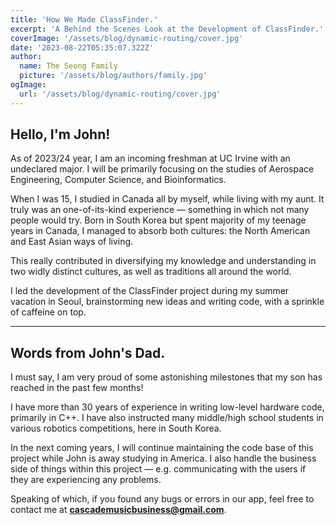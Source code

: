 ```yaml
---
title: 'How We Made ClassFinder.'
excerpt: 'A Behind the Scenes Look at the Development of ClassFinder.'
coverImage: '/assets/blog/dynamic-routing/cover.jpg'
date: '2023-08-22T05:35:07.322Z'
author:
  name: The Seong Family
  picture: '/assets/blog/authors/family.jpg'
ogImage:
  url: '/assets/blog/dynamic-routing/cover.jpg'
---
```


## Hello, I'm John!

As of 2023/24 year, I am an incoming freshman at UC Irvine with an undeclared major. I will be primarily focusing on the studies of Aerospace Engineering, Computer Science, and Bioinformatics.

When I was 15, I studied in Canada all by myself, while living with my aunt. It truly was an one-of-its-kind experience — something in which not many people would try. Born in South Korea but spent majority of my teenage years in Canada, I managed to absorb both cultures: the North American and East Asian ways of living.

This really contributed in diversifying my knowledge and understanding in two widly distinct cultures, as well as traditions all around the world.

I led the development of the ClassFinder project during my summer vacation in Seoul, brainstorming new ideas and writing code, with a sprinkle of caffeine on top.

---

## Words from John's Dad.

I must say, I am very proud of some astonishing milestones that my son has reached in the past few months!

I have more than 30 years of experience in writing low-level hardware code, primarily in C++. I have also instructed many middle/high school students in various robotics competitions, here in South Korea.

In the next coming years, I will continue maintaining the code base of this project while John is away studying in America. I also handle the business side of things within this project — e.g. communicating with the users if they are experiencing any problems.

Speaking of which, if you found any bugs or errors in our app, feel free to contact me at **cascademusicbusiness@gmail.com**.